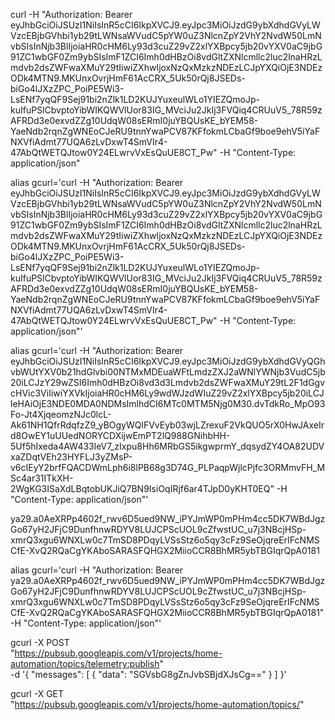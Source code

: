 curl -H "Authorization: Bearer eyJhbGciOiJSUzI1NiIsInR5cCI6IkpXVCJ9.eyJpc3MiOiJzdG9ybXdhdGVyLWVzcEBjbGVhbi1yb29tLWNsaWVudC5pYW0uZ3NlcnZpY2VhY2NvdW50LmNvbSIsInNjb3BlIjoiaHR0cHM6Ly93d3cuZ29vZ2xlYXBpcy5jb20vYXV0aC9jbG91ZC1wbGF0Zm9ybSIsImF1ZCI6Imh0dHBzOi8vdGltZXNlcmllc2luc2lnaHRzLmdvb2dsZWFwaXMuY29tIiwiZXhwIjoxNzQxMzkzNDEzLCJpYXQiOjE3NDEzODk4MTN9.MKUnxOvrjHmF61AcCRX_5Uk50rQj8JSEDs-biGo4lJXzZPC_PoiPE5Wi3-LsENf7yqQF9Sej91bi2nZlk1LD2KUJYuxeulWLo1YIEZQmoJp-kuIfuPSlCbvptoYibWIKQWVlUor83IG_MVciJu2JkIj3FVQiq4CRUuV5_78R59zAFRDd3e0exvdZZg10UdqW08sERmI0juYBQUsKE_bYEM58-YaeNdb2rqnZgWNEoCJeRU9tnnYwaPCV87KFfokmLCbaGf9boe9ehV5iYaFNXVfiAdmt77UQA6zLvDxwT4SmVIr4-47AbQtWETQJtow0Y24ELwrvVxEsQuUE8CT_Pw" -H "Content-Type: application/json"



alias gcurl='curl -H "Authorization: Bearer eyJhbGciOiJSUzI1NiIsInR5cCI6IkpXVCJ9.eyJpc3MiOiJzdG9ybXdhdGVyLWVzcEBjbGVhbi1yb29tLWNsaWVudC5pYW0uZ3NlcnZpY2VhY2NvdW50LmNvbSIsInNjb3BlIjoiaHR0cHM6Ly93d3cuZ29vZ2xlYXBpcy5jb20vYXV0aC9jbG91ZC1wbGF0Zm9ybSIsImF1ZCI6Imh0dHBzOi8vdGltZXNlcmllc2luc2lnaHRzLmdvb2dsZWFwaXMuY29tIiwiZXhwIjoxNzQxMzkzNDEzLCJpYXQiOjE3NDEzODk4MTN9.MKUnxOvrjHmF61AcCRX_5Uk50rQj8JSEDs-biGo4lJXzZPC_PoiPE5Wi3-LsENf7yqQF9Sej91bi2nZlk1LD2KUJYuxeulWLo1YIEZQmoJp-kuIfuPSlCbvptoYibWIKQWVlUor83IG_MVciJu2JkIj3FVQiq4CRUuV5_78R59zAFRDd3e0exvdZZg10UdqW08sERmI0juYBQUsKE_bYEM58-YaeNdb2rqnZgWNEoCJeRU9tnnYwaPCV87KFfokmLCbaGf9boe9ehV5iYaFNXVfiAdmt77UQA6zLvDxwT4SmVIr4-47AbQtWETQJtow0Y24ELwrvVxEsQuUE8CT_Pw" -H "Content-Type: application/json"'

alias gcurl='curl -H "Authorization: Bearer eyJhbGciOiJSUzI1NiIsInR5cCI6IkpXVCJ9.eyJpc3MiOiJzdG9ybXdhdGVyQGhvbWUtYXV0b21hdGlvbi00NTMxMDEuaWFtLmdzZXJ2aWNlYWNjb3VudC5jb20iLCJzY29wZSI6Imh0dHBzOi8vd3d3Lmdvb2dsZWFwaXMuY29tL2F1dGgvcHVic3ViIiwiYXVkIjoiaHR0cHM6Ly9wdWJzdWIuZ29vZ2xlYXBpcy5jb20iLCJleHAiOjE3NDE0MDA0NDMsImlhdCI6MTc0MTM5Njg0M30.dvTdkRo_MpO93Fo-Jt4XjqeomzNJc0lcL-Ak61NH1QfrRdqfzZ9_yBOgyWQlFVvEyb03wjLZrexuF2VkQUO5rX0HwJAxeIrd8OwEY1uUUedNORYCDXijwEmPT2lQ988GNihbHH-5Uf5hIxeda4AW433leV7_zIxpu8Hh6MRbGS5ikgwprmY_dqsydZY4OA82UDVxaZDqtVEh23HYFLJ3yZMsP-v6cIEyY2brfFQACDWmLph6i8lPB68g3D74G_PLPaqpWjlcPjfc3ORMmvFH_MSc4ar31ITkXH-2WgKG3ISaXdLBqtobUKJiQ7BN9IsiOqIRjf6ar4TJpD0yKHT0EQ" -H "Content-Type: application/json"'

ya29.a0AeXRPp4602f_rwv6D5ued9NW_iPYJmWP0mPHm4cc5DK7WBdJgzGo67yH2JFjC9DunfhnwRDYV8LUJCPScUOL9cZfwstUC_u7j3NBcjHSp-xmrQ3xgu6WNXLw0c7TmSD8PDqyLVSsStz6o5qy3cFz9SeOjqreErIFcNMSCfE-XvQ2RQaCgYKAboSARASFQHGX2MiioCCR8BhMR5ybTBGIqrQpA0181

alias gcurl='curl -H "Authorization: Bearer ya29.a0AeXRPp4602f_rwv6D5ued9NW_iPYJmWP0mPHm4cc5DK7WBdJgzGo67yH2JFjC9DunfhnwRDYV8LUJCPScUOL9cZfwstUC_u7j3NBcjHSp-xmrQ3xgu6WNXLw0c7TmSD8PDqyLVSsStz6o5qy3cFz9SeOjqreErIFcNMSCfE-XvQ2RQaCgYKAboSARASFQHGX2MiioCCR8BhMR5ybTBGIqrQpA0181" -H "Content-Type: application/json"'




gcurl -X POST \
  "https://pubsub.googleapis.com/v1/projects/home-automation/topics/telemetry:publish" \
  -d '{
    "messages": [
      {
        "data": "SGVsbG8gZnJvbSBjdXJsCg=="
      }
    ]
  }'

  gcurl -X GET \
  "https://pubsub.googleapis.com/v1/projects/home-automation/topics/" 
  
